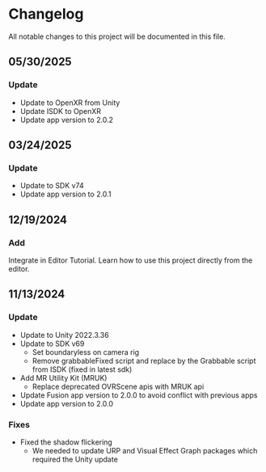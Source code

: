 ﻿# Changelog
All notable changes to this project will be documented in this file.

## 05/30/2025
### Update
* Update to OpenXR from Unity
* Update ISDK to OpenXR
* Update app version to 2.0.2

## 03/24/2025
### Update
* Update to SDK v74
* Update app version to 2.0.1

## 12/19/2024
### Add
Integrate in Editor Tutorial. Learn how to use this project directly from the editor.

## 11/13/2024
### Update
* Update to Unity 2022.3.36
* Update to SDK v69
  * Set boundaryless on camera rig
  * Remove grabbableFixed script and replace by the Grabbable script from ISDK (fixed in latest sdk)
* Add MR Utility Kit (MRUK)
  * Replace deprecated OVRScene apis with MRUK api
* Update Fusion app version to 2.0.0 to avoid conflict with previous apps
* Update app version to 2.0.0

### Fixes
* Fixed the shadow flickering
  * We needed to update URP and Visual Effect Graph packages which required the Unity update
